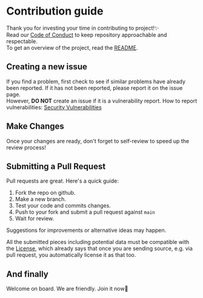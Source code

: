 # Contribution guide
Thank you for investing your time in contributing to project!✨  
Read our [Code of Conduct](https://github.com/rmuraix/.github/blob/main/.github/CODE_OF_CONDUCT.md) to keep repository approachable and respectable.  
To get an overview of the project, read the [README](../README.md).  
## Creating a new issue
If you find a problem, first check to see if similar problems have already been reported. If it has not been reported, please report it on the issue page.  
However, **DO NOT** create an issue if it is a vulnerability report. How to report vulnerabilities: [Security Vulnerabilities](https://github.com/rmuraix/.github/blob/main/.github/SECURITY.md)  
## Make Changes
Once your changes are ready, don't forget to self-review to speed up the review process!  
## Submitting a Pull Request
Pull requests are great. Here's a quick guide:

1. Fork the repo on github.  
2. Make a new branch.  
3. Test your code and commits changes.
4. Push to your fork and submit a pull request against `main`  
5. Wait for review.  

Suggestions for improvements or alternative ideas may happen.  

All the submitted pieces including potential data must be compatible with the [License](../LICENSE), which already says that once you are sending source, e.g. via pull request, you automatically license it as that too.  

## And finally
Welcome on board. We are friendly. Join it now👀